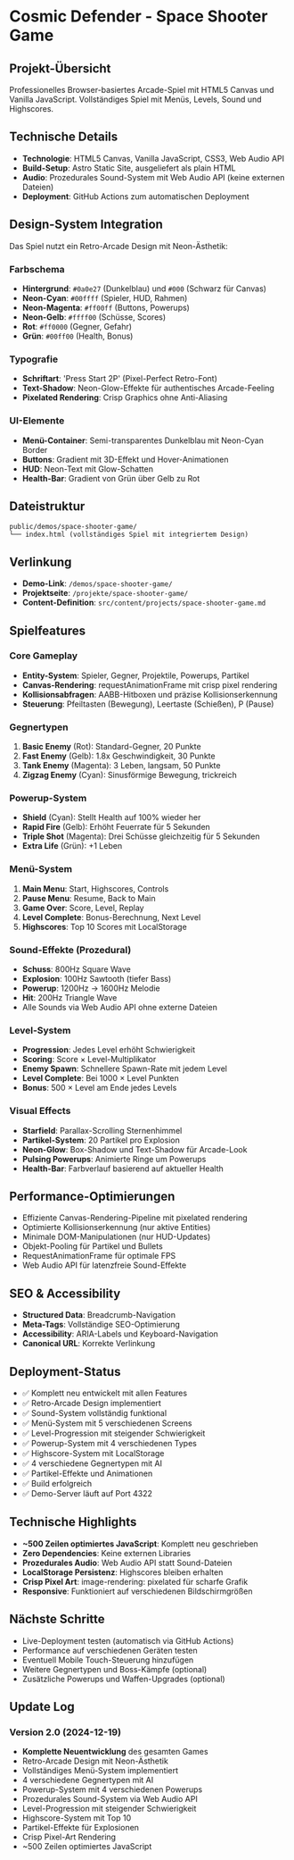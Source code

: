 # Cosmic Defender - Space Shooter Game

## Projekt-Übersicht
Professionelles Browser-basiertes Arcade-Spiel mit HTML5 Canvas und Vanilla JavaScript. Vollständiges Spiel mit Menüs, Levels, Sound und Highscores.

## Technische Details
- **Technologie**: HTML5 Canvas, Vanilla JavaScript, CSS3, Web Audio API
- **Build-Setup**: Astro Static Site, ausgeliefert als plain HTML
- **Audio**: Prozedurales Sound-System mit Web Audio API (keine externen Dateien)
- **Deployment**: GitHub Actions zum automatischen Deployment

## Design-System Integration
Das Spiel nutzt ein Retro-Arcade Design mit Neon-Ästhetik:

### Farbschema
- **Hintergrund**: `#0a0e27` (Dunkelblau) und `#000` (Schwarz für Canvas)
- **Neon-Cyan**: `#00ffff` (Spieler, HUD, Rahmen)
- **Neon-Magenta**: `#ff00ff` (Buttons, Powerups)
- **Neon-Gelb**: `#ffff00` (Schüsse, Scores)
- **Rot**: `#ff0000` (Gegner, Gefahr)
- **Grün**: `#00ff00` (Health, Bonus)

### Typografie
- **Schriftart**: 'Press Start 2P' (Pixel-Perfect Retro-Font)
- **Text-Shadow**: Neon-Glow-Effekte für authentisches Arcade-Feeling
- **Pixelated Rendering**: Crisp Graphics ohne Anti-Aliasing

### UI-Elemente
- **Menü-Container**: Semi-transparentes Dunkelblau mit Neon-Cyan Border
- **Buttons**: Gradient mit 3D-Effekt und Hover-Animationen
- **HUD**: Neon-Text mit Glow-Schatten
- **Health-Bar**: Gradient von Grün über Gelb zu Rot

## Dateistruktur
```
public/demos/space-shooter-game/
└── index.html (vollständiges Spiel mit integriertem Design)
```

## Verlinkung
- **Demo-Link**: `/demos/space-shooter-game/`
- **Projektseite**: `/projekte/space-shooter-game/`
- **Content-Definition**: `src/content/projects/space-shooter-game.md`

## Spielfeatures

### Core Gameplay
- **Entity-System**: Spieler, Gegner, Projektile, Powerups, Partikel
- **Canvas-Rendering**: requestAnimationFrame mit crisp pixel rendering
- **Kollisionsabfragen**: AABB-Hitboxen und präzise Kollisionserkennung
- **Steuerung**: Pfeiltasten (Bewegung), Leertaste (Schießen), P (Pause)

### Gegnertypen
1. **Basic Enemy** (Rot): Standard-Gegner, 20 Punkte
2. **Fast Enemy** (Gelb): 1.8x Geschwindigkeit, 30 Punkte
3. **Tank Enemy** (Magenta): 3 Leben, langsam, 50 Punkte
4. **Zigzag Enemy** (Cyan): Sinusförmige Bewegung, trickreich

### Powerup-System
- **Shield** (Cyan): Stellt Health auf 100% wieder her
- **Rapid Fire** (Gelb): Erhöht Feuerrate für 5 Sekunden
- **Triple Shot** (Magenta): Drei Schüsse gleichzeitig für 5 Sekunden
- **Extra Life** (Grün): +1 Leben

### Menü-System
1. **Main Menu**: Start, Highscores, Controls
2. **Pause Menu**: Resume, Back to Main
3. **Game Over**: Score, Level, Replay
4. **Level Complete**: Bonus-Berechnung, Next Level
5. **Highscores**: Top 10 Scores mit LocalStorage

### Sound-Effekte (Prozedural)
- **Schuss**: 800Hz Square Wave
- **Explosion**: 100Hz Sawtooth (tiefer Bass)
- **Powerup**: 1200Hz → 1600Hz Melodie
- **Hit**: 200Hz Triangle Wave
- Alle Sounds via Web Audio API ohne externe Dateien

### Level-System
- **Progression**: Jedes Level erhöht Schwierigkeit
- **Scoring**: Score × Level-Multiplikator
- **Enemy Spawn**: Schnellere Spawn-Rate mit jedem Level
- **Level Complete**: Bei 1000 × Level Punkten
- **Bonus**: 500 × Level am Ende jedes Levels

### Visual Effects
- **Starfield**: Parallax-Scrolling Sternenhimmel
- **Partikel-System**: 20 Partikel pro Explosion
- **Neon-Glow**: Box-Shadow und Text-Shadow für Arcade-Look
- **Pulsing Powerups**: Animierte Ringe um Powerups
- **Health-Bar**: Farbverlauf basierend auf aktueller Health

## Performance-Optimierungen
- Effiziente Canvas-Rendering-Pipeline mit pixelated rendering
- Optimierte Kollisionserkennung (nur aktive Entities)
- Minimale DOM-Manipulationen (nur HUD-Updates)
- Objekt-Pooling für Partikel und Bullets
- RequestAnimationFrame für optimale FPS
- Web Audio API für latenzfreie Sound-Effekte

## SEO & Accessibility
- **Structured Data**: Breadcrumb-Navigation
- **Meta-Tags**: Vollständige SEO-Optimierung
- **Accessibility**: ARIA-Labels und Keyboard-Navigation
- **Canonical URL**: Korrekte Verlinkung

## Deployment-Status
- ✅ Komplett neu entwickelt mit allen Features
- ✅ Retro-Arcade Design implementiert
- ✅ Sound-System vollständig funktional
- ✅ Menü-System mit 5 verschiedenen Screens
- ✅ Level-Progression mit steigender Schwierigkeit
- ✅ Powerup-System mit 4 verschiedenen Types
- ✅ Highscore-System mit LocalStorage
- ✅ 4 verschiedene Gegnertypen mit AI
- ✅ Partikel-Effekte und Animationen
- ✅ Build erfolgreich
- ✅ Demo-Server läuft auf Port 4322

## Technische Highlights
- **~500 Zeilen optimiertes JavaScript**: Komplett neu geschrieben
- **Zero Dependencies**: Keine externen Libraries
- **Prozedurales Audio**: Web Audio API statt Sound-Dateien
- **LocalStorage Persistenz**: Highscores bleiben erhalten
- **Crisp Pixel Art**: image-rendering: pixelated für scharfe Grafik
- **Responsive**: Funktioniert auf verschiedenen Bildschirmgrößen

## Nächste Schritte
- Live-Deployment testen (automatisch via GitHub Actions)
- Performance auf verschiedenen Geräten testen
- Eventuell Mobile Touch-Steuerung hinzufügen
- Weitere Gegnertypen und Boss-Kämpfe (optional)
- Zusätzliche Powerups und Waffen-Upgrades (optional)

## Update Log
### Version 2.0 (2024-12-19)
- **Komplette Neuentwicklung** des gesamten Games
- Retro-Arcade Design mit Neon-Ästhetik
- Vollständiges Menü-System implementiert
- 4 verschiedene Gegnertypen mit AI
- Powerup-System mit 4 verschiedenen Powerups
- Prozedurales Sound-System via Web Audio API
- Level-Progression mit steigender Schwierigkeit
- Highscore-System mit Top 10
- Partikel-Effekte für Explosionen
- Crisp Pixel-Art Rendering
- ~500 Zeilen optimiertes JavaScript
